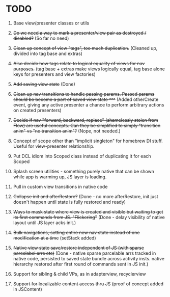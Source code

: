 # TODO

1. Base view/presenter classes or utils

2. ~~Do we need a way to mark a presenter/view pair as destroyed / disabled?~~ (So far no need)

3. ~~Clean up concept of view "tags", too much duplication.~~ (Cleaned up, divided into tag base and extras)

4. ~~Also decide how tags relate to logical equality of views for nav purposes.~~ (tag base + extras make views logically equal, tag base alone keys for presenters and view factories)

5. ~~Add saving view state~~ (Done)

6. ~~Clean up nav transitions to handle passing params. Passed params should be become a part of saved view state ^^^~~ (Added otherCreate event, giving any active presenter a chance to perform arbitrary actions on created presenters)

7. ~~Decide if nav "forward, backward, replace" (shamelessly stolen from Flow) are useful concepts. Can they be simplified to simply "transition anim" vs "no transition anim"?~~ (Nope, not needed.)

8. Concept of scope other than "implicit singleton" for homebrew DI stuff. Useful for view-presenter relationship.

9. Put DCL idiom into Scoped class instead of duplicating it for each Scoped

10. Splash screen utilities - something purely native that can be shown while app is warming up, JS layer is loading.

11. Pull in custom view transitions in native code

12. ~~Collapse init and afterRestore?~~ (Done - no more afterRestore, init just doesn't happen until state is fully restored and ready)

13. ~~Ways to mask state where view is created and visible but waiting to get its first commands from JS. "Flickering"~~ (Done - delay visibility of native layout until JS layer acks init.)

14. ~~Bulk navigations, setting entire new nav state instead of one modification at a time~~ (setStack added)

15. ~~Native view state save/restore independent of JS (with sparse parcelabel arrs etc)~~ (Done - native sparse parcelable arrs tracked in native code, persisted to saved state bundle across activity insts. native hierarchy restored after first round of commands sent in JS init.)

16. Support for sibling & child VPs, as in adapterview, recyclerview

17. ~~Support for localizable content access thru JS~~ (proof of concept added in JSContent)
